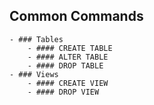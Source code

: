 ## Common Commands
	- ### Tables
		- #### CREATE TABLE
		- #### ALTER TABLE
		- #### DROP TABLE
	- ### Views
		- #### CREATE VIEW
		- #### DROP VIEW